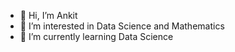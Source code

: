 - 👋 Hi, I’m Ankit 
- 👀 I’m interested in Data Science and Mathematics
- 🌱 I’m currently learning Data Science


